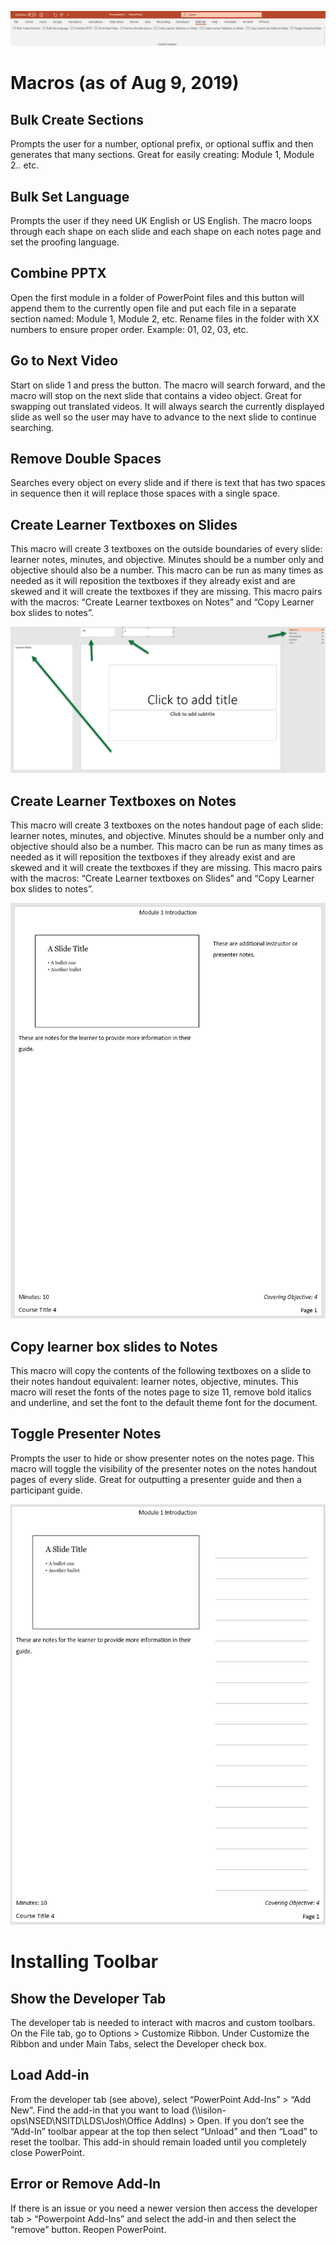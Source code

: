 ![](media/6e7e24b0d251f41c8690ffc31af6d363.png)

Macros (as of Aug 9, 2019)
==========================

Bulk Create Sections
--------------------

Prompts the user for a number, optional prefix, or optional suffix and then
generates that many sections. Great for easily creating: Module 1, Module 2..
etc.

Bulk Set Language
-----------------

Prompts the user if they need UK English or US English. The macro loops through
each shape on each slide and each shape on each notes page and set the proofing
language.

Combine PPTX
------------

Open the first module in a folder of PowerPoint files and this button will
append them to the currently open file and put each file in a separate section
named: Module 1, Module 2, etc. Rename files in the folder with XX numbers to
ensure proper order. Example: 01, 02, 03, etc.

Go to Next Video
----------------

Start on slide 1 and press the button. The macro will search forward, and the
macro will stop on the next slide that contains a video object. Great for
swapping out translated videos. It will always search the currently displayed
slide as well so the user may have to advance to the next slide to continue
searching.

Remove Double Spaces
--------------------

Searches every object on every slide and if there is text that has two spaces in
sequence then it will replace those spaces with a single space.

Create Learner Textboxes on Slides
----------------------------------

This macro will create 3 textboxes on the outside boundaries of every slide:
learner notes, minutes, and objective. Minutes should be a number only and
objective should also be a number. This macro can be run as many times as needed
as it will reposition the textboxes if they already exist and are skewed and it
will create the textboxes if they are missing. This macro pairs with the macros:
“Create Learner textboxes on Notes” and “Copy Learner box slides to notes”.

![](media/924b2003b1a3ddcb34707552f9dfb529.png)

Create Learner Textboxes on Notes
---------------------------------

This macro will create 3 textboxes on the notes handout page of each slide:
learner notes, minutes, and objective. Minutes should be a number only and
objective should also be a number. This macro can be run as many times as needed
as it will reposition the textboxes if they already exist and are skewed and it
will create the textboxes if they are missing. This macro pairs with the macros:
“Create Learner textboxes on Slides” and “Copy Learner box slides to notes”.

![](media/2b0ce089190a3442f20c53dcb2848f6b.png)

Copy learner box slides to Notes
--------------------------------

This macro will copy the contents of the following textboxes on a slide to their
notes handout equivalent: learner notes, objective, minutes. This macro will
reset the fonts of the notes page to size 11, remove bold italics and underline,
and set the font to the default theme font for the document.

Toggle Presenter Notes
----------------------

Prompts the user to hide or show presenter notes on the notes page. This macro
will toggle the visibility of the presenter notes on the notes handout pages of
every slide. Great for outputting a presenter guide and then a participant
guide.

![](media/b2666f5762a4bffd0f87e56069a12107.png)

Installing Toolbar
==================

Show the Developer Tab
----------------------

The developer tab is needed to interact with macros and custom toolbars. On the
File tab, go to Options \> Customize Ribbon. Under Customize the Ribbon and
under Main Tabs, select the Developer check box.

Load Add-in
-----------

From the developer tab (see above), select “PowerPoint Add-Ins” \> “Add New”.
Find the add-in that you want to load
(\\\\isilon-ops\\NSED\\NSITD\\LDS\\Josh\\Office AddIns) \> Open. If you don’t
see the “Add-In” toolbar appear at the top then select “Unload” and then “Load”
to reset the toolbar. This add-in should remain loaded until you completely
close PowerPoint.

Error or Remove Add-In
----------------------

If there is an issue or you need a newer version then access the developer tab
\> “Powerpoint Add-Ins” and select the add-in and then select the “remove”
button. Reopen PowerPoint.
